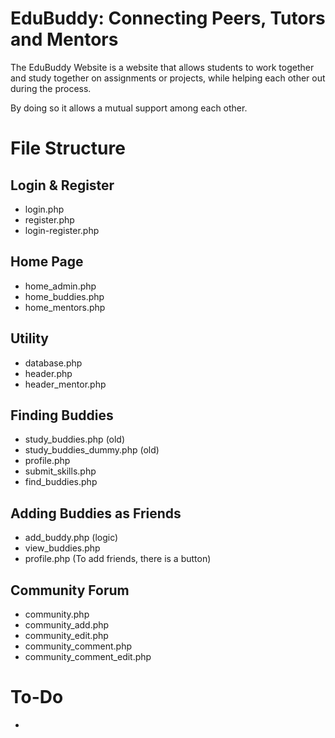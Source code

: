 # EduBuddy: Connecting Peers, Tutors and Mentors

The EduBuddy Website is a website that allows students to work together and study together on assignments or projects, while helping each other out during the process.

By doing so it allows a mutual support among each other.

# File Structure
## Login & Register
- login.php
- register.php
- login-register.php

## Home Page
- home_admin.php
- home_buddies.php
- home_mentors.php

## Utility
- database.php
- header.php
- header_mentor.php

## Finding Buddies
- study_buddies.php (old)
- study_buddies_dummy.php (old)
- profile.php
- submit_skills.php
- find_buddies.php

## Adding Buddies as Friends
- add_buddy.php (logic)
- view_buddies.php
- profile.php (To add friends, there is a button)

## Community Forum
- community.php
- community_add.php
- community_edit.php
- community_comment.php
- community_comment_edit.php

# To-Do
- 